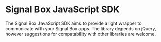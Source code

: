 # Signal Box JavaScript SDK

The Signal Box JavaScript SDK aims to provide a light wrapper to communicate with your Signal Box apps. The library depends on jQuery, however suggestions for compatability with other libraries are welcome.
